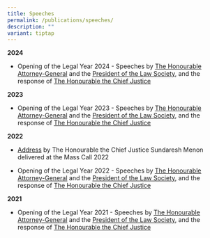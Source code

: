 ```yaml
---
title: Speeches
permalink: /publications/speeches/
description: ""
variant: tiptap
---
```

<p><strong>2024</strong></p><ul data-tight="true" class="tight"><li><p>Opening of the Legal Year 2024 - Speeches by <a href="/files/speeches/Opening_Of_The_Legal_Year_2024___AG_Speech_Delivered__Final__v2.pdf" rel="noopener noreferrer nofollow" target="_blank">The Honourable Attorney-General</a> and the <a href="/files/speeches/Opening_of_the_Legal_Year_2024___Speech_by_President_Law_Society.pdf" rel="noopener noreferrer nofollow" target="_blank">President of the Law Society</a>, and the response of <a href="/files/OLY_2024___CJ_s_Response__final_.pdf" rel="noopener noreferrer nofollow" target="_blank">The Honourable the Chief Justice</a></p></li></ul><p><strong>2023</strong></p><ul data-tight="true" class="tight"><li><p>Opening of the Legal Year 2023 - Speeches by <a href="/files/speeches/opening%20of%20the%20legal%20year%202023%20-%20speech%20by%20ag.pdf" rel="noopener noreferrer nofollow" target="_blank">The Honourable Attorney-General</a> and the <a href="/files/speeches/opening%20of%20the%20legal%20year%202023%20-%20speech%20by%20president,%20law%20society.pdf" rel="noopener noreferrer nofollow" target="_blank">President of the Law Society</a>, and the response of <a href="/files/speeches/opening%20of%20the%20legal%20year%202023%20-%20cj's%20response.pdf" rel="noopener noreferrer nofollow" target="_blank">The Honourable the Chief Justice</a></p></li></ul><p><strong>2022</strong></p><ul data-tight="true" class="tight"><li><p><a href="/files/speeches/chief%20justice's%20address%20at%20mass%20call%202022.pdf" rel="noopener noreferrer nofollow" target="_blank">Address</a> by The Honourable the Chief Justice Sundaresh Menon delivered at the Mass Call 2022</p></li><li><p>Opening of the Legal Year 2022 - Speeches by <a href="/files/speeches/oly-2022--speech-by-the-attorney-generale653d4f7efd449cdb8569e0d8ec467d7.pdf" rel="noopener noreferrer nofollow" target="_blank">The Honourable Attorney-General</a> and the <a href="/files/speeches/oly-2022--address-of-the-president-of-the-law-society3ea5dd0d89e144d3baeaf2f0684e4861.pdf" rel="noopener noreferrer nofollow" target="_blank">President of the Law Society</a>, and the response of <a href="/files/speeches/oly-2022---response-by-chief-justice.pdf" rel="noopener noreferrer nofollow" target="_blank">The Honourable the Chief Justice</a></p></li></ul><p><strong>2021</strong></p><ul data-tight="true" class="tight"><li><p>Opening of the Legal Year 2021 - Speeches by <a href="/files/speeches/oly-2021--speech-by-the-attorney-general.pdf" rel="noopener noreferrer nofollow" target="_blank">The Honourable Attorney-General</a> and the <a href="/files/speeches/oly-2021--address-of-the-president-of-the-law-society.pdf" rel="noopener noreferrer nofollow" target="_blank">President of the Law Society</a>, and the response of <a href="/files/speeches/oly-2021--address-of-the-honourable-the-chief-justice-sundaresh-menon.pdf" rel="noopener noreferrer nofollow" target="_blank">The Honourable the Chief Justice</a></p></li></ul><p></p>